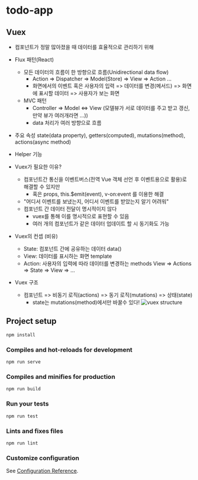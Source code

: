 # todo-app

## Vuex
- 컴포넌트가 정말 많아졌을 때 데이터를 효율적으로 관리하기 위해
- Flux 패턴(React)
	- 모든 데이터의 흐름이 한 방향으로 흐름(Unidirectional data flow)
		- Action => Dispatcher => Model(Store) => View => Action ...
		- 화면에서의 이벤트 혹은 사용자의 입력 => 데이터를 변경(메서드) => 화면에 표시할 데이터 => 사용자가 보는 화면
	- MVC 패턴	
		- Controller => Model <=> View (모델뷰가 서로 데이터를 주고 받고 갱신, 만약 뷰가 여러개라면 ...))
		- data 처리가 여러 방향으로 흐름
- 주요 속성 state(data property), getters(computed), mutations(method), actions(async method)
- Helper 기능

- Vuex가 필요한 이유? 
	- 컴포넌트간 통신을 이벤트버스(전역 Vue 객체 선언 후 이벤트용으로 활용)로 해결할 수 있지만
		- 혹은 props, this.$emit(event), v-on:event 를 이용한 해결
	- "어디서 이벤트를 보냈는지, 어디서 이벤트를 받았는지 알기 어려워"
	- 컴포넌트 간 데이터 전달이 명시적이지 않다
		- vuex를 통해 이를 명시적으로 표현할 수 있음
		- 여러 개의 컴포넌트가 같은 데이터 업데이트 할 시 동기화도 가능

- Vuex의 컨셉 (비유)
	- State: 컴포넌트 간에 공유하는 데이터 data()
	- View: 데이터를 표시하는 화면 template
	- Action: 사용자의 입력에 따라 데이터를 변경하는 methods
	View => Actions => State => View => ...

- Vuex 구조
	- 컴포넌트 => 비동기 로직(actions) => 동기 로직(mutations) => 상태(state)
		- state는 mutations(method)에서만 바꿀수 있다!
	![vuex structure](https://cdn-images-1.medium.com/max/701/1*vmhxmp5jRp-4Rtfh3skrgQ.png)

## Project setup
```
npm install
```

### Compiles and hot-reloads for development
```
npm run serve
```

### Compiles and minifies for production
```
npm run build
```

### Run your tests
```
npm run test
```

### Lints and fixes files
```
npm run lint
```

### Customize configuration
See [Configuration Reference](https://cli.vuejs.org/config/).
